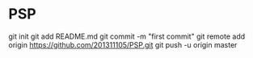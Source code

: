 # PSP
git init
git add README.md
git commit -m "first commit"
git remote add origin https://github.com/201311105/PSP.git
git push -u origin master
